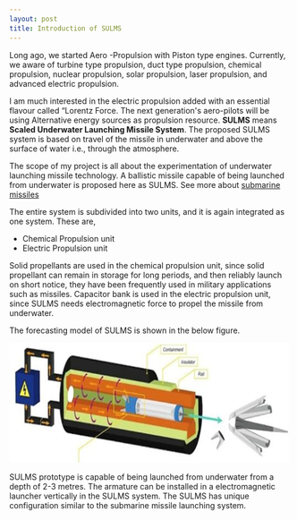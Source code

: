 ```yaml
---
layout: post
title: Introduction of SULMS
---
```

  Long ago, we started Aero -Propulsion with Piston type engines. Currently, we aware of turbine type propulsion, duct type propulsion, chemical propulsion, nuclear propulsion, solar propulsion, laser propulsion, and advanced electric propulsion. 

  I am much interested in the electric propulsion added with an essential flavour called “Lorentz Force. The next generation's aero-pilots will be using Alternative energy sources as propulsion resource. **SULMS** means **Scaled Underwater Launching Missile System**. The proposed SULMS system is based on travel of the missile in underwater and above the surface of water i.e., through the atmosphere. 

The scope of my project is all about the experimentation of underwater launching missile technology. A ballistic missile capable of being launched from underwater is proposed here as SULMS.  See more about [submarine missiles](https://en.wikipedia.org/wiki/Submarine-launched_ballistic_missile)

The entire system is subdivided into two units, and it is again integrated as one system. These are,

* Chemical Propulsion unit
* Electric Propulsion unit

Solid propellants are used in the chemical propulsion unit, since solid propellant can remain in storage for long periods, and then reliably launch on short notice, they have been frequently used in military applications such as missiles. Capacitor bank is used in the electric propulsion unit, since SULMS needs electromagnetic force to propel the missile from underwater. 

The forecasting model of SULMS is shown in the below figure.

<img src= "/images/sulms/sulms model.jpg" width= "500px">

SULMS prototype is capable of being launched from underwater from a depth of 2-3 metres. The armature can be installed in a electromagnetic launcher vertically in the SULMS system. The SULMS has unique configuration similar to the submarine missile launching system.
